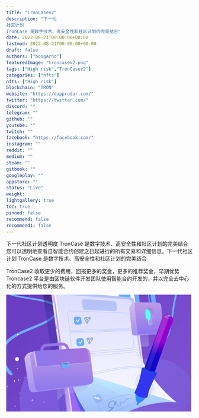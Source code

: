 ```yaml
---
title: "TronCasev2"
description: "下一代
社区计划
TronCase 是数字技术、高安全性和社区计划的完美结合"
date: 2022-08-21T00:00:00+08:00
lastmod: 2022-08-21T00:00:00+08:00
draft: false
authors: ["boogArno"]
featuredImage: "troncasev2.png"
tags: ["High risk","TronCasev2"]
categories: ["nfts"]
nfts: ["High risk"]
blockchain: "TRON"
website: "https://dappradar.com/"
twitter: "https://twitter.com/"
discord: ""
telegram: ""
github: ""
youtube: ""
twitch: ""
facebook: "https://facebook.com/"
instagram: ""
reddit: ""
medium: ""
steam: ""
gitbook: ""
googleplay: ""
appstore: ""
status: "Live"
weight: 
lightgallery: true
toc: true
pinned: false
recommend: false
recommend1: false
---
```

下一代社区计划透明度
TronCase 是数字技术、高安全性和社区计划的完美结合
您可以透明地查看自智能合约创建之日起进行的所有交易和详细信息。下一代社区计划 TronCase 是数字技术、高安全性和社区计划的完美结合

TronCase2 收取更少的费用，回报更多的奖金，更多的推荐奖金，早期优势 Troncase2 平台是由区块链软件开发团队使用智能合约开发的，并以完全去中心化的方式提供给您的服务。

![troncasev2-dapp-high-risk-tron-image1-500x315_4711f1cd8f5361501ff1d9c5198b014a](troncasev2-dapp-high-risk-tron-image1-500x315_4711f1cd8f5361501ff1d9c5198b014a.png)

